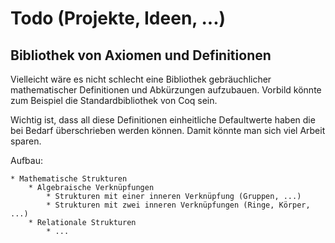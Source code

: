 # Todo (Projekte, Ideen, ...)

## Bibliothek von Axiomen und Definitionen

Vielleicht wäre es nicht schlecht eine Bibliothek gebräuchlicher mathematischer
Definitionen und Abkürzungen aufzubauen.
Vorbild könnte zum Beispiel die Standardbibliothek von Coq sein.

Wichtig ist, dass all diese Definitionen einheitliche Defaultwerte haben die bei
Bedarf überschrieben werden können. Damit könnte man sich viel Arbeit sparen.

Aufbau:

    * Mathematische Strukturen
        * Algebraische Verknüpfungen
            * Strukturen mit einer inneren Verknüpfung (Gruppen, ...)
            * Strukturen mit zwei inneren Verknüpfungen (Ringe, Körper, ...)
        * Relationale Strukturen
            * ...


